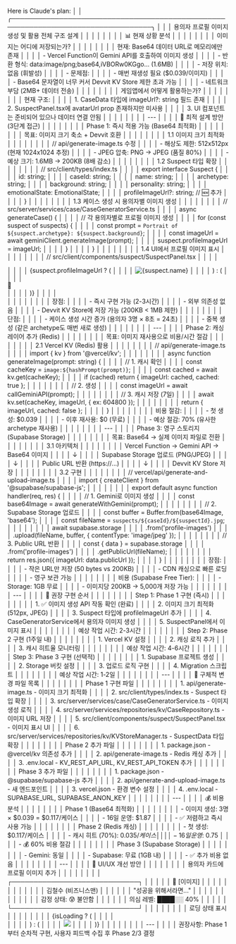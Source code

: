 Here is Claude's plan:                                                               │
│ ╭──────────────────────────────────────────────────────────────────────────────────╮ │
│ │ 용의자 프로필 이미지 생성 및 활용 전체 구조 설계                                 │ │
│ │                                                                                  │ │
│ │ 📊 현재 상황 분석                                                                │ │
│ │                                                                                  │ │
│ │ 이미지는 어디에 저장되는가?                                                      │ │
│ │                                                                                  │ │
│ │ 현재: Base64 데이터 URL로 메모리에만 존재                                        │ │
│ │ - Vercel Function이 Gemini API를 호출하여 이미지 생성                            │ │
│ │ - 반환 형식: data:image/png;base64,iVBORw0KGgo... (1.6MB)                        │ │
│ │ - 저장 위치: 없음 (휘발성)                                                       │ │
│ │ - 문제점:                                                                        │ │
│ │   - 매번 재생성 필요 ($0.039/이미지)                                             │ │
│ │   - Base64 문자열이 너무 커서 Devvit KV Store 제한 초과 가능                     │ │
│ │   - 네트워크 부담 (2MB+ 데이터 전송)                                             │ │
│ │                                                                                  │ │
│ │ 게임앱에서 어떻게 활용하는가?                                                    │ │
│ │                                                                                  │ │
│ │ 현재 구조:                                                                       │ │
│ │ 1. CaseData 타입에 imageUrl?: string 필드 존재                                   │ │
│ │ 2. SuspectPanel.tsx에 avatarUrl prop 존재하지만 미사용                           │ │
│ │ 3. UI 컴포넌트는 준비되어 있으나 데이터 연결 안됨                                │ │
│ │                                                                                  │ │
│ │ ---                                                                              │ │
│ │ 🎯 최적 설계 방안 (3단계 접근)                                                   │ │
│ │                                                                                  │ │
│ │ Phase 1: 즉시 적용 가능 (Base64 최적화)                                          │ │
│ │                                                                                  │ │
│ │ 목표: 이미지 크기 축소 + Devvit 호환                                             │ │
│ │                                                                                  │ │
│ │ 1.1 이미지 크기 최적화                                                           │ │
│ │                                                                                  │ │
│ │ // api/generate-image.ts 수정                                                    │ │
│ │ - 해상도 제한: 512x512px (현재 1024x1024 추정)                                   │ │
│ │ - JPEG 압축: PNG → JPEG (품질 80%)                                               │ │
│ │ - 예상 크기: 1.6MB → 200KB (8배 감소)                                            │ │
│ │                                                                                  │ │
│ │ 1.2 Suspect 타입 확장                                                            │ │
│ │                                                                                  │ │
│ │ // src/client/types/index.ts                                                     │ │
│ │ export interface Suspect {                                                       │ │
│ │   id: string;                                                                    │ │
│ │   caseId: string;                                                                │ │
│ │   name: string;                                                                  │ │
│ │   archetype: string;                                                             │ │
│ │   background: string;                                                            │ │
│ │   personality: string;                                                           │ │
│ │   emotionalState: EmotionalState;                                                │ │
│ │   profileImageUrl?: string; // 🆕 추가                                           │ │
│ │ }                                                                                │ │
│ │                                                                                  │ │
│ │ 1.3 케이스 생성 시 용의자별 이미지 생성                                          │ │
│ │                                                                                  │ │
│ │ // src/server/services/case/CaseGeneratorService.ts                              │ │
│ │ async generateCase() {                                                           │ │
│ │   // 각 용의자별로 프로필 이미지 생성                                            │ │
│ │   for (const suspect of suspects) {                                              │ │
│ │     const prompt = `Portrait of ${suspect.archetype}: ${suspect.background}`;    │ │
│ │     const imageUrl = await geminiClient.generateImage(prompt);                   │ │
│ │     suspect.profileImageUrl = imageUrl;                                          │ │
│ │   }                                                                              │ │
│ │ }                                                                                │ │
│ │                                                                                  │ │
│ │ 1.4 UI에서 프로필 이미지 표시                                                    │ │
│ │                                                                                  │ │
│ │ // src/client/components/suspect/SuspectPanel.tsx                                │ │
│ │ <div className="avatar">                                                         │ │
│ │   {suspect.profileImageUrl ? (                                                   │ │
│ │     <img src={suspect.profileImageUrl} alt={suspect.name} />                     │ │
│ │   ) : (                                                                          │ │
│ │     <div className="placeholder">👤</div>                                        │ │
│ │   )}                                                                             │ │
│ │ </div>                                                                           │ │
│ │                                                                                  │ │
│ │ 장점:                                                                            │ │
│ │ - 즉시 구현 가능 (2-3시간)                                                       │ │
│ │ - 외부 의존성 없음                                                               │ │
│ │ - Devvit KV Store에 저장 가능 (200KB < 1MB 제한)                                 │ │
│ │                                                                                  │ │
│ │ 단점:                                                                            │ │
│ │ - 케이스 생성 시간 증가 (용의자 3명 × 8초 = 24초)                                │ │
│ │ - 중복 생성 (같은 archetype도 매번 새로 생성)                                    │ │
│ │                                                                                  │ │
│ │ ---                                                                              │ │
│ │ Phase 2: 캐싱 레이어 추가 (Redis)                                                │ │
│ │                                                                                  │ │
│ │ 목표: 이미지 재사용으로 비용/시간 절감                                           │ │
│ │                                                                                  │ │
│ │ 2.1 Vercel KV (Redis) 활용                                                       │ │
│ │                                                                                  │ │
│ │ // api/generate-image.ts                                                         │ │
│ │ import { kv } from '@vercel/kv';                                                 │ │
│ │                                                                                  │ │
│ │ async function generateImage(prompt: string) {                                   │ │
│ │   // 1. 캐시 확인                                                                │ │
│ │   const cacheKey = `image:${hashPrompt(prompt)}`;                                │ │
│ │   const cached = await kv.get(cacheKey);                                         │ │
│ │   if (cached) return { imageUrl: cached, cached: true };                         │ │
│ │                                                                                  │ │
│ │   // 2. 생성                                                                     │ │
│ │   const imageUrl = await callGeminiAPI(prompt);                                  │ │
│ │                                                                                  │ │
│ │   // 3. 캐시 저장 (7일)                                                          │ │
│ │   await kv.set(cacheKey, imageUrl, { ex: 604800 });                              │ │
│ │                                                                                  │ │
│ │   return { imageUrl, cached: false };                                            │ │
│ │ }                                                                                │ │
│ │                                                                                  │ │
│ │ 비용 절감:                                                                       │ │
│ │ - 첫 생성: $0.039                                                                │ │
│ │ - 이후 재사용: $0 (무료)                                                         │ │
│ │ - 예상 절감: 70% (유사한 archetype 재사용)                                       │ │
│ │                                                                                  │ │
│ │ ---                                                                              │ │
│ │ Phase 3: 영구 스토리지 (Supabase Storage)                                        │ │
│ │                                                                                  │ │
│ │ 목표: Base64 → 실제 이미지 파일로 전환                                           │ │
│ │                                                                                  │ │
│ │ 3.1 아키텍처                                                                     │ │
│ │                                                                                  │ │
│ │ Vercel Function → Gemini API → Base64 이미지                                     │ │
│ │                 ↓                                                                │ │
│ │     Supabase Storage 업로드 (PNG/JPEG)                                           │ │
│ │                 ↓                                                                │ │
│ │     Public URL 반환 (https://...)                                                │ │
│ │                 ↓                                                                │ │
│ │         Devvit KV Store 저장                                                     │ │
│ │                                                                                  │ │
│ │ 3.2 구현                                                                         │ │
│ │                                                                                  │ │
│ │ // vercel/api/generate-and-upload-image.ts                                       │ │
│ │ import { createClient } from '@supabase/supabase-js';                            │ │
│ │                                                                                  │ │
│ │ export default async function handler(req, res) {                                │ │
│ │   // 1. Gemini로 이미지 생성                                                     │ │
│ │   const base64Image = await generateWithGemini(prompt);                          │ │
│ │                                                                                  │ │
│ │   // 2. Supabase Storage 업로드                                                  │ │
│ │   const buffer = Buffer.from(base64Image, 'base64');                             │ │
│ │   const fileName = `suspects/${caseId}/${suspectId}.jpg`;                        │ │
│ │                                                                                  │ │
│ │   await supabase.storage                                                         │ │
│ │     .from('profile-images')                                                      │ │
│ │     .upload(fileName, buffer, { contentType: 'image/jpeg' });                    │ │
│ │                                                                                  │ │
│ │   // 3. Public URL 반환                                                          │ │
│ │   const { data } = supabase.storage                                              │ │
│ │     .from('profile-images')                                                      │ │
│ │     .getPublicUrl(fileName);                                                     │ │
│ │                                                                                  │ │
│ │   return res.json({ imageUrl: data.publicUrl });                                 │ │
│ │ }                                                                                │ │
│ │                                                                                  │ │
│ │ 장점:                                                                            │ │
│ │ - 작은 URL만 저장 (50 bytes vs 200KB)                                            │ │
│ │ - CDN 캐싱으로 빠른 로딩                                                         │ │
│ │ - 영구 보관 가능                                                                 │ │
│ │                                                                                  │ │
│ │ 비용 (Supabase Free Tier):                                                       │ │
│ │ - Storage: 1GB 무료                                                              │ │
│ │ - 이미지당 200KB → 5,000개 저장 가능                                             │ │
│ │                                                                                  │ │
│ │ ---                                                                              │ │
│ │ 🚀 권장 구현 순서                                                                │ │
│ │                                                                                  │ │
│ │ Step 1: Phase 1 구현 (즉시)                                                      │ │
│ │                                                                                  │ │
│ │ 1. ✅ 이미지 생성 API 작동 확인 (완료)                                            │ │
│ │ 2. 이미지 크기 최적화 (512px, JPEG)                                              │ │
│ │ 3. Suspect 타입에 profileImageUrl 추가                                           │ │
│ │ 4. CaseGeneratorService에서 용의자 이미지 생성                                   │ │
│ │ 5. SuspectPanel에서 이미지 표시                                                  │ │
│ │                                                                                  │ │
│ │ 예상 작업 시간: 2-3시간                                                          │ │
│ │                                                                                  │ │
│ │ Step 2: Phase 2 구현 (1주일 내)                                                  │ │
│ │                                                                                  │ │
│ │ 1. Vercel KV 설정                                                                │ │
│ │ 2. 캐싱 로직 추가                                                                │ │
│ │ 3. 캐시 히트율 모니터링                                                          │ │
│ │                                                                                  │ │
│ │ 예상 작업 시간: 4-6시간                                                          │ │
│ │                                                                                  │ │
│ │ Step 3: Phase 3 구현 (선택적)                                                    │ │
│ │                                                                                  │ │
│ │ 1. Supabase 프로젝트 생성                                                        │ │
│ │ 2. Storage 버킷 설정                                                             │ │
│ │ 3. 업로드 로직 구현                                                              │ │
│ │ 4. Migration 스크립트                                                            │ │
│ │                                                                                  │ │
│ │ 예상 작업 시간: 1-2일                                                            │ │
│ │                                                                                  │ │
│ │ ---                                                                              │ │
│ │ 📝 구체적 변경 파일 목록                                                         │ │
│ │                                                                                  │ │
│ │ Phase 1 구현 파일                                                                │ │
│ │                                                                                  │ │
│ │ 1. api/generate-image.ts - 이미지 크기 최적화                                    │ │
│ │ 2. src/client/types/index.ts - Suspect 타입 확장                                 │ │
│ │ 3. src/server/services/case/CaseGeneratorService.ts - 이미지 생성 로직           │ │
│ │ 4. src/server/services/repositories/kv/CaseRepository.ts - 이미지 URL 저장       │ │
│ │ 5. src/client/components/suspect/SuspectPanel.tsx - 이미지 표시 UI               │ │
│ │ 6. src/server/services/repositories/kv/KVStoreManager.ts - SuspectData 타입 확장 │ │
│ │                                                                                  │ │
│ │ Phase 2 추가 파일                                                                │ │
│ │                                                                                  │ │
│ │ 1. package.json - @vercel/kv 의존성 추가                                         │ │
│ │ 2. api/generate-image.ts - Redis 캐싱 추가                                       │ │
│ │ 3. .env.local - KV_REST_API_URL, KV_REST_API_TOKEN 추가                          │ │
│ │                                                                                  │ │
│ │ Phase 3 추가 파일                                                                │ │
│ │                                                                                  │ │
│ │ 1. package.json - @supabase/supabase-js 추가                                     │ │
│ │ 2. api/generate-and-upload-image.ts - 새 엔드포인트                              │ │
│ │ 3. vercel.json - 환경 변수 설정                                                  │ │
│ │ 4. .env.local - SUPABASE_URL, SUPABASE_ANON_KEY                                  │ │
│ │                                                                                  │ │
│ │ ---                                                                              │ │
│ │ 💰 비용 분석                                                                     │ │
│ │                                                                                  │ │
│ │ Phase 1 (Base64 최적화)                                                          │ │
│ │                                                                                  │ │
│ │ - 이미지 생성: 3명 × $0.039 = $0.117/케이스                                      │ │
│ │ - 16일 운영: $1.87                                                               │ │
│ │ - ✅ 저렴하고 즉시 사용 가능                                                      │ │
│ │                                                                                  │ │
│ │ Phase 2 (Redis 캐싱)                                                             │ │
│ │                                                                                  │ │
│ │ - 첫 생성: $0.117/케이스                                                         │ │
│ │ - 캐시 히트 (70%): $0.035/케이스                                                 │ │
│ │ - 16일 운영: ~$0.75                                                              │ │
│ │ - 💰 60% 비용 절감                                                               │ │
│ │                                                                                  │ │
│ │ Phase 3 (Supabase Storage)                                                       │ │
│ │                                                                                  │ │
│ │ - Gemini: 동일                                                                   │ │
│ │ - Supabase: 무료 (1GB 내)                                                        │ │
│ │ - ✅ 추가 비용 없음                                                               │ │
│ │                                                                                  │ │
│ │ ---                                                                              │ │
│ │ 🎨 UI/UX 개선 방안                                                               │ │
│ │                                                                                  │ │
│ │ 용의자 카드에 프로필 이미지 추가                                                 │ │
│ │                                                                                  │ │
│ │ ┌─────────────────────────────┐                                                  │ │
│ │ │ 👤 [이미지]                  │                                                 │ │
│ │ │                             │                                                  │ │
│ │ │ 김철수 (비즈니스맨)          │                                                 │ │
│ │ │ "성공을 위해서라면..."        │                                                │ │
│ │ │                             │                                                  │ │
│ │ │ 감정 상태: 😰 불안함          │                                                │ │
│ │ │ 의심 레벨: ████░░ 40%        │                                                 │ │
│ │ └─────────────────────────────┘                                                  │ │
│ │                                                                                  │ │
│ │ 로딩 상태 표시                                                                   │ │
│ │                                                                                  │ │
│ │ {isLoading ? (                                                                   │ │
│ │   <div className="shimmer-placeholder" />                                        │ │
│ │ ) : (                                                                            │ │
│ │   <img src={profileImageUrl} />                                                  │ │
│ │ )}                                                                               │ │
│ │                                                                                  │ │
│ │ ---                                                                              │ │
│ │ 권장사항: Phase 1부터 순차적 구현, 사용자 피드백 수집 후 Phase 2/3 결정   